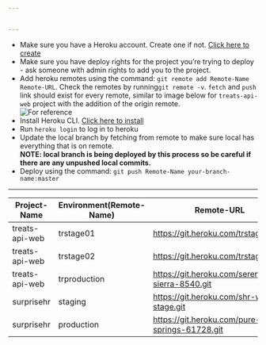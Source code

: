 ```yaml
---


---
```


<ul>
<li>Make sure you have a Heroku account. Create one if not. <a href="https://signup.heroku.com" title="Click here to create">Click here to create</a></li>
<li>Make sure you have deploy rights for the project you’re trying to deploy - ask someone with admin rights to add you to the project.</li>
<li>Add heroku remotes using the command: <code>git remote add Remote-Name Remote-URL</code>. Check the remotes by running<code>git remote -v</code>. <code>fetch</code> and <code>push</code> link should exist for every remote, similar to image below for <code>treats-api-web</code> project with the addition of the origin remote.<br>
<img src="https://www.showdoc.cc/server/api/common/visitfile/sign/ea51b904e63e6c8a3e2b3edc401fd835?showdoc=.jpg" alt="For reference" title="For reference"></li>
<li>Install Heroku CLI. <a href="https://devcenter.heroku.com/articles/heroku-cli" title="Click here to install heroku">Click here to install</a></li>
<li>Run <code>heroku login</code> to log in to heroku</li>
<li>Update the local branch by fetching from remote to make sure local has everything that is on remote.<br>
<strong>NOTE: local branch is being deployed by this process so be careful if there are any unpushed local commits.</strong></li>
<li>Deploy using the command: <code>git push Remote-Name your-branch-name:master</code></li>
</ul>
<hr>

<table>
<thead>
<tr>
<th>Project-Name</th>
<th>Environment(Remote-Name)</th>
<th>Remote-URL</th>
</tr>
</thead>
<tbody>
<tr>
<td>treats-api-web</td>
<td>trstage01</td>
<td><a href="https://git.heroku.com/trstage01.git">https://git.heroku.com/trstage01.git</a></td>
</tr>
<tr>
<td>treats-api-web</td>
<td>trstage02</td>
<td><a href="https://git.heroku.com/trstage02.git">https://git.heroku.com/trstage02.git</a></td>
</tr>
<tr>
<td>treats-api-web</td>
<td>trproduction</td>
<td><a href="https://git.heroku.com/serene-sierra-8540.git">https://git.heroku.com/serene-sierra-8540.git</a></td>
</tr>
<tr>
<td>surprisehr</td>
<td>staging</td>
<td><a href="https://git.heroku.com/shr-web-stage.git">https://git.heroku.com/shr-web-stage.git</a></td>
</tr>
<tr>
<td>surprisehr</td>
<td>production</td>
<td><a href="https://git.heroku.com/pure-springs-61728.git">https://git.heroku.com/pure-springs-61728.git</a></td>
</tr>
</tbody>
</table>
